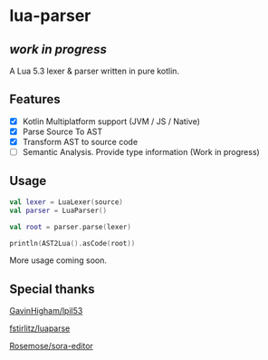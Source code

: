 # lua-parser

## _work in progress_

A Lua 5.3 lexer & parser written in pure kotlin.

## Features

- [X] Kotlin Multiplatform support (JVM / JS / Native)
- [x] Parse Source To AST
- [x] Transform AST to source code
- [ ] Semantic Analysis. Provide type information (Work in progress)

## Usage

```kotlin
val lexer = LuaLexer(source)
val parser = LuaParser()

val root = parser.parse(lexer)

println(AST2Lua().asCode(root))
```

More usage coming soon.

## Special thanks

[GavinHigham/lpil53](https://github.com/GavinHigham/lpil53)

[fstirlitz/luaparse](https://github.com/fstirlitz/luaparse)

[Rosemose/sora-editor](https://github.com/Rosemoe/sora-editor/blob/main/language-java/src/main/java/io/github/rosemoe/sora/langs/java/JavaTextTokenizer.java)